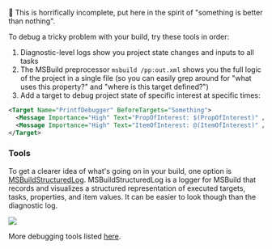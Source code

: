 📝 This is horrifically incomplete, put here in the spirit of "something is better than nothing".

To debug a tricky problem with your build, try these tools in order:

1. Diagnostic-level logs show you project state changes and inputs to all tasks
1. The MSBuild preprocessor `msbuild /pp:out.xml` shows you the full logic of the project in a single file (so you can easily grep around for "what uses this property?" and "where is this target defined?")
1. Add a target to debug project state of specific interest at specific times:
```xml
<Target Name="PrintfDebugger" BeforeTargets="Something">
  <Message Importance="High" Text="PropOfInterest: $(PropOfInterest)" />
  <Message Importance="High" Text="ItemOfInterest: @(ItemOfInterest)" />
</Target>
```

### Tools
To get a clearer idea of what's going on in your build, one option is [MSBuildStructuredLog](https://github.com/KirillOsenkov/MSBuildStructuredLog). MSBuildStructuredLog is a logger for MSBuild that records and visualizes a structured representation of executed targets, tasks, properties, and item values. It can be easier to look though than the diagnostic log.

![](https://github.com/KirillOsenkov/MSBuildStructuredLog/blob/master/docs/Screenshot1.png) 

More debugging tools listed [here](https://github.com/Microsoft/msbuild/wiki/MSBuild-Resources).